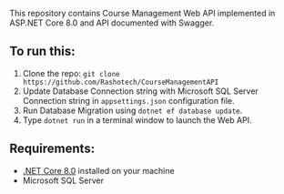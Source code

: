 This repository contains Course Management Web API implemented in ASP.NET Core 8.0 and API documented with Swagger.

## To run this:

1. Clone the repo: `git clone https://github.com/Rashotech/CourseManagementAPI`
2. Update Database  Connection string with Microsoft SQL Server Connection string in `appsettings.json` configuration file.
3. Run Database Migration using `dotnet ef database update`.
4. Type `dotnet run` in a terminal window to launch the Web API.

## Requirements:

- [.NET Core 8.0](https://dotnet.microsoft.com/download/dotnet-core/8.0) installed on your machine
- Microsoft SQL Server
